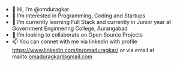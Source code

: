 - 👋 Hi, I’m @omduragkar
- 👀 I’m interested in Programming, Coding and Startups
- 🌱 I’m currently learning Full Stack and currently in Junior year at Government Enginnering College, Aurangabad
- 💞️ I’m looking to collaborate on Open Source Projects
- 📫 You can connet with me via linkedin with profile https://www.linkedin.com/in/omaduragkar/ or via email at mailto:omaduragkar@gmail.com

<!---
omduragkar/omduragkar is a ✨ special ✨ repository because its `README.md` (this file) appears on your GitHub profile.
You can click the Preview link to take a look at your changes.
--->
